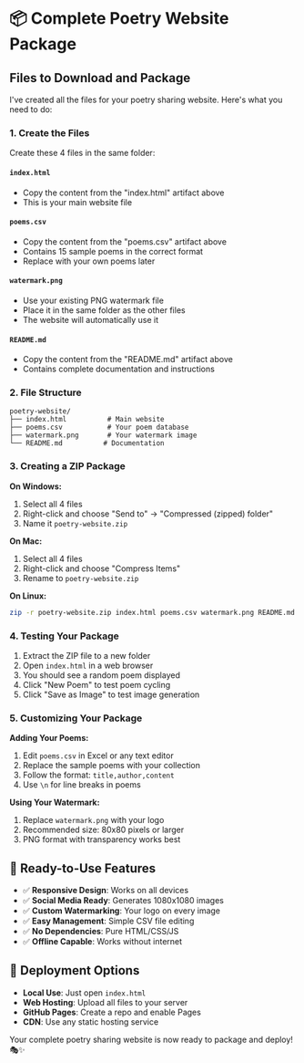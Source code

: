 # 📦 Complete Poetry Website Package

## Files to Download and Package

I've created all the files for your poetry sharing website. Here's what you need to do:

### 1. Create the Files

Create these 4 files in the same folder:

#### `index.html`
- Copy the content from the "index.html" artifact above
- This is your main website file

#### `poems.csv`  
- Copy the content from the "poems.csv" artifact above
- Contains 15 sample poems in the correct format
- Replace with your own poems later

#### `watermark.png`
- Use your existing PNG watermark file
- Place it in the same folder as the other files
- The website will automatically use it

#### `README.md`
- Copy the content from the "README.md" artifact above
- Contains complete documentation and instructions

### 2. File Structure
```
poetry-website/
├── index.html          # Main website
├── poems.csv           # Your poem database  
├── watermark.png       # Your watermark image
└── README.md          # Documentation
```

### 3. Creating a ZIP Package

**On Windows:**
1. Select all 4 files
2. Right-click and choose "Send to" → "Compressed (zipped) folder"
3. Name it `poetry-website.zip`

**On Mac:**
1. Select all 4 files
2. Right-click and choose "Compress Items"
3. Rename to `poetry-website.zip`

**On Linux:**
```bash
zip -r poetry-website.zip index.html poems.csv watermark.png README.md
```

### 4. Testing Your Package

1. Extract the ZIP file to a new folder
2. Open `index.html` in a web browser
3. You should see a random poem displayed
4. Click "New Poem" to test poem cycling
5. Click "Save as Image" to test image generation

### 5. Customizing Your Package

**Adding Your Poems:**
1. Edit `poems.csv` in Excel or any text editor
2. Replace the sample poems with your collection
3. Follow the format: `title,author,content`
4. Use `\n` for line breaks in poems

**Using Your Watermark:**
1. Replace `watermark.png` with your logo
2. Recommended size: 80x80 pixels or larger
3. PNG format with transparency works best

## 🎯 Ready-to-Use Features

- ✅ **Responsive Design**: Works on all devices
- ✅ **Social Media Ready**: Generates 1080x1080 images
- ✅ **Custom Watermarking**: Your logo on every image
- ✅ **Easy Management**: Simple CSV file editing
- ✅ **No Dependencies**: Pure HTML/CSS/JS
- ✅ **Offline Capable**: Works without internet

## 🚀 Deployment Options

- **Local Use**: Just open `index.html`
- **Web Hosting**: Upload all files to your server
- **GitHub Pages**: Create a repo and enable Pages
- **CDN**: Use any static hosting service

Your complete poetry sharing website is now ready to package and deploy! 🎭✨
